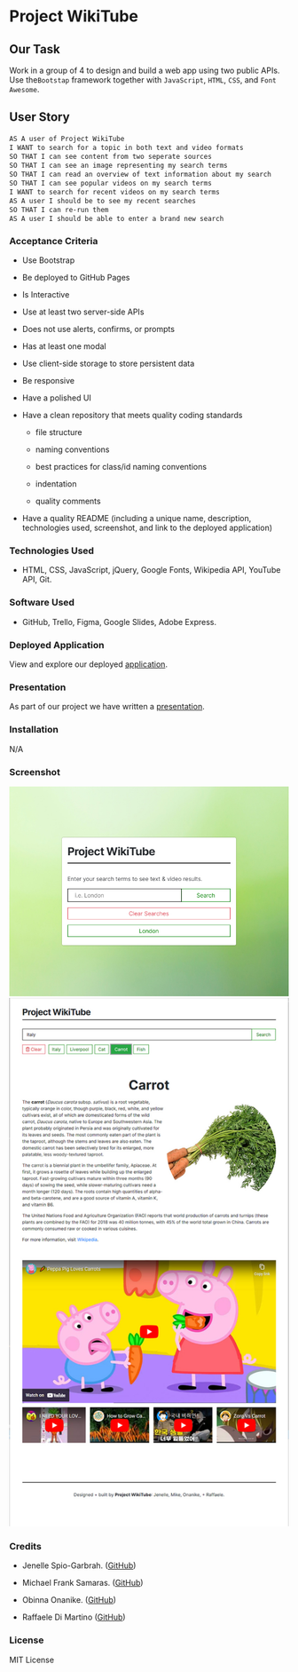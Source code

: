 # Project WikiTube

## Our Task

Work in a group of 4 to design and build a web app using two public APIs. Use the`Bootstap` framework together with `JavaScript`, `HTML`, `CSS`, and `Font Awesome`.

## User Story

```
AS A user of Project WikiTube 
I WANT to search for a topic in both text and video formats
SO THAT I can see content from two seperate sources
SO THAT I can see an image representing my search terms
SO THAT I can read an overview of text information about my search
SO THAT I can see popular videos on my search terms
I WANT to search for recent videos on my search terms
AS A user I should be to see my recent searches
SO THAT I can re-run them
AS A user I should be able to enter a brand new search
```

### Acceptance Criteria

* Use Bootstrap

* Be deployed to GitHub Pages

* Is Interactive

* Use at least two server-side APIs

* Does not use alerts, confirms, or prompts

* Has at least one modal

* Use client-side storage to store persistent data

* Be responsive

* Have a polished UI

* Have a clean repository that meets quality coding standards

    - file structure
    
    - naming conventions

    - best practices for class/id naming conventions

    - indentation

    - quality comments

* Have a quality README (including a unique name, description, technologies used, screenshot, and link to the deployed application)

### Technologies Used

* HTML, CSS, JavaScript, jQuery, Google Fonts, Wikipedia API, YouTube API, Git.

### Software Used

* GitHub, Trello, Figma, Google Slides, Adobe Express.

### Deployed Application 

View and explore our deployed [application](https://rafdimartino.github.io/project-wikitube/).

### Presentation

As part of our project we have written a [presentation](https://express.adobe.com/page/hHOteMelPSmXs/).

### Installation    

N/A

### Screenshot

![image](./assets/images/screenshot/screenshot.jpg)
![image](./assets/images/screenshot/screenshot2.jpg)

### Credits

* Jenelle Spio-Garbrah. ([GitHub](https://github.com/jenieb3))

* Michael Frank Samaras. ([GitHub](https://github.com/makemassair))

* Obinna Onanike. ([GitHub](https://github.com/onanapower))

* Raffaele Di Martino ([GitHub](https://github.com/RafDiMartino))

### License

MIT License
